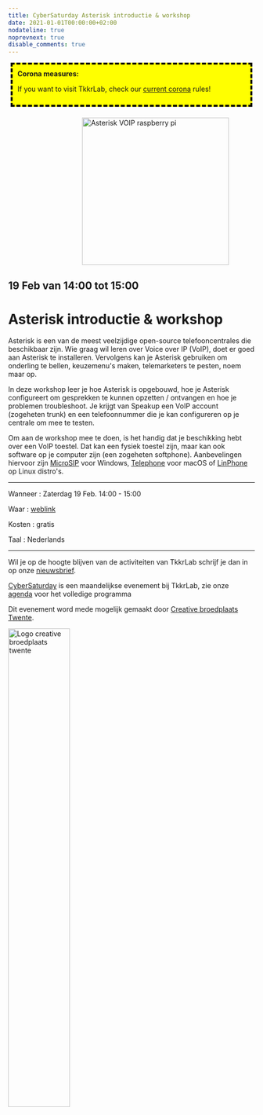 ```yaml
---
title: CyberSaturday Asterisk introductie & workshop
date: 2021-01-01T00:00:00+02:00
nodateline: true
noprevnext: true
disable_comments: true
---
```

<div style="background: yellow;margin: 5px;padding:10px;border: 4px dashed black;">
<strong>Corona measures:</strong><p> If you want to visit TkkrLab, check our <a href="/corona">current corona</a> rules!</div>
<br>

<img alt="Asterisk VOIP raspberry pi" src="/images/asterisk_raspberry_pi.jpg" width="300px" height="300px" style="margin: 0px 30%;">

## 19 Feb van 14:00 tot 15:00 ##

# Asterisk introductie & workshop

Asterisk is een van de meest veelzijdige open-source telefooncentrales die beschikbaar zijn. Wie graag wil leren over Voice over IP (VoIP), doet er goed aan Asterisk te installeren. Vervolgens kan je Asterisk gebruiken om onderling te bellen, keuzemenu's maken, telemarketers te pesten, noem maar op.

In deze workshop leer je hoe Asterisk is opgebouwd, hoe je Asterisk configureert om gesprekken te kunnen opzetten / ontvangen en hoe je problemen troubleshoot. Je krijgt van Speakup een VoIP account (zogeheten trunk) en een telefoonnummer die je kan configureren op je centrale om mee te testen.

Om aan de workshop mee te doen, is het handig dat je beschikking hebt over een VoIP toestel. Dat kan een fysiek toestel zijn, maar kan ook software op je computer zijn (een zogeheten softphone). Aanbevelingen hiervoor zijn [MicroSIP](https://www.microsip.org) voor Windows, [Telephone](https://www.64characters.com/telephone/) voor macOS of [LinPhone](https://www.linphone.org) op Linux distro's.

<hr>
Wanneer : Zaterdag 19 Feb. 14:00 - 15:00

Waar : [weblink](https://bbb.do.speakup.nl/b/dav-fxz-fhn)

Kosten : gratis

Taal : Nederlands

<hr>

Wil je op de hoogte blijven van de activiteiten van TkkrLab schrijf je dan in op onze [nieuwsbrief](http://eepurl.com/gLxrLD).


[CyberSaturday](/cybersaturdays/cybersaturday/) is een maandelijkse evenement bij TkkrLab, zie onze [agenda](/agenda/) voor het volledige programma

Dit evenement word mede mogelijk gemaakt door [Creative broedplaats Twente](http://www.creatievebroedplaatsentwente.nl/).

<img width=50% src="/images/Logo-Creatieve-Broedplaatsen-Twente.jpg"  alt="Logo creative broedplaats twente">